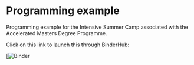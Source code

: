 # Programming example
Programming example for the Intensive Summer Camp associated with the Accelerated Masters Degree Programme.

Click on this link to launch this through BinderHub:

[![Binder](https://mybinder.org/v2/gh/bri-sc/programming-example/HEAD?labpath=sequence.ipynb)

